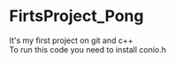 # FirtsProject_Pong
It's my first project on git and c++  <br/>
To run this code you need to install conio.h

